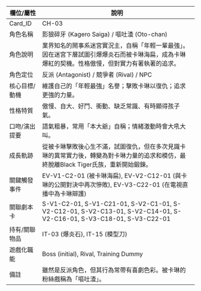 | 欄位/屬性 | 說明 |
|---|---|
| Card_ID | CH-03 |
| 角色名稱 | 影狼碎牙 (Kagero Saiga) / 嘔吐渣 (Oto-chan) |
| 角色說明 | 業界知名的鬧事系迷宮實況主，自稱「年輕一輩最強」。因在迷宮下層試圖引爆爆炎石而被卡琳海扁，成為卡琳爆紅的契機。性格傲慢，但對實力有著執著的追求。 |
| 角色定位 | 反派 (Antagonist) / 競爭者 (Rival) / NPC |
| 核心目標/動機 | 維護自己的「年輕最強」名譽；擊敗卡琳以復仇；追求更強的力量。 |
| 性格特質 | 傲慢、自大、好鬥、衝動、缺乏常識、有時顯得孩子氣。 |
| 口吻/演出提要 | 語氣粗暴，常用「本大爺」自稱；情緒激動時會大吼大叫。 |
| 成長軌跡 | 從被卡琳擊敗後心生不滿，試圖復仇，但在多次見識卡琳的異常實力後，轉變為對卡琳力量的追求和模仿，最終脫離Black Tiger氏族，重新開始鍛鍊。 |
| 關鍵觸發事件 | EV-V1-C2-01 (被卡琳海扁), EV-V2-C12-01 (與卡琳的公開對決中再次慘敗), EV-V3-C22-01 (在電視直播中為卡琳辯護) |
| 關聯劇本卡 | S-V1-C2-01, S-V1-C21-01, S-V2-C1-01, S-V2-C12-01, S-V2-C13-01, S-V2-C14-01, S-V2-C16-01, S-V3-C18-01, S-V3-C22-01 |
| 持有/關聯物品 | IT-03 (爆炎石), IT-15 (模型刀) |
| 遊戲化職能 | Boss (initial), Rival, Training Dummy |
| 備註 | 雖然是反派角色，但其行為常帶有喜劇色彩。被卡琳的粉絲戲稱為「嘔吐渣」。 |
